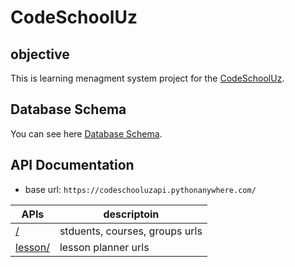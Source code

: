 # CodeSchoolUz

## objective

This is learning menagment system project for the [CodeSchoolUz](https://www.codeschool.uz/).

## Database Schema

You can see here [Database Schema](https://drive.google.com/file/d/1PNa8CFffu6Jyek5jdNhb7XxIWUUXiqxf/view?usp=sharing).

## API Documentation

- base url: `https://codeschooluzapi.pythonanywhere.com/`

| APIs | descriptoin |
|----------|-----|
| [/](ClassRoom/README.md) | stduents, courses, groups urls |
| [lesson/](LessonPlanner/README.md) | lesson planner urls |